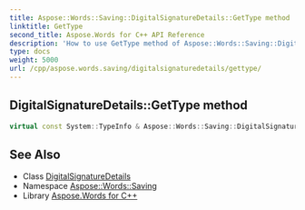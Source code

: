 ```yaml
---
title: Aspose::Words::Saving::DigitalSignatureDetails::GetType method
linktitle: GetType
second_title: Aspose.Words for C++ API Reference
description: 'How to use GetType method of Aspose::Words::Saving::DigitalSignatureDetails class in C++.'
type: docs
weight: 5000
url: /cpp/aspose.words.saving/digitalsignaturedetails/gettype/
---
```

## DigitalSignatureDetails::GetType method




```cpp
virtual const System::TypeInfo & Aspose::Words::Saving::DigitalSignatureDetails::GetType() const override
```

## See Also

* Class [DigitalSignatureDetails](../)
* Namespace [Aspose::Words::Saving](../../)
* Library [Aspose.Words for C++](../../../)
